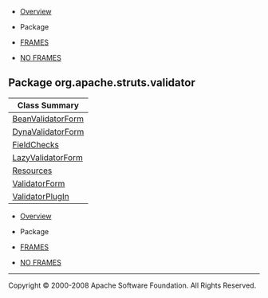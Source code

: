 -   [Overview](../../../../overview-summary.html.md)
-   Package

-   [FRAMES](../../../../index.html.md)
-   [NO FRAMES](package-summary.html.md)

Package org.apache.struts.validator
-----------------------------------

| Class Summary                               |
|---------------------------------------------|
| [BeanValidatorForm](BeanValidatorForm.html.md) |
| [DynaValidatorForm](DynaValidatorForm.html.md) |
| [FieldChecks](FieldChecks.html.md)             |
| [LazyValidatorForm](LazyValidatorForm.html.md) |
| [Resources](Resources.html.md)                 |
| [ValidatorForm](ValidatorForm.html.md)         |
| [ValidatorPlugIn](ValidatorPlugIn.html.md)     |

-   [Overview](../../../../overview-summary.html.md)
-   Package

-   [FRAMES](../../../../index.html.md)
-   [NO FRAMES](package-summary.html.md)

------------------------------------------------------------------------

Copyright © 2000-2008 Apache Software Foundation. All Rights Reserved.

